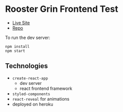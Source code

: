 # Rooster Grin Frontend Test

- [Live Site](https://je-rooster-grin-test.herokuapp.com/)
- [Repo](https://github.com/johnenriquez/rooster-grin-frontend-test)

To run the dev server:

```
npm install
npm start
```

## Technologies

- `create-react-app`
  - dev server
  - react frontend framework
- `styled-components`
- `react-reveal` for animations
- deployed on heroku